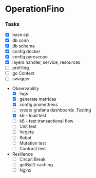 # OperationFino

### Tasks
- [x] base api
- [x] db conn
- [x] db schema
- [x] config docker
- [x] config pyroscope
- [x] layers handler, service, resources
- [ ] profiling
- [ ] go Context
- [ ] swagger
- Observability
    - [x] logs
	- [x] generate metricas
	- [x] config prometheus
	- [ ] create grafana dashboards
.Testing
	- [x] k6 - load test
	- [ ] k6 - test transactional flow
	- [ ] Unit test
	- [ ] Vegeta
	- [ ] Robot
	- [ ] Mutation test
	- [ ] Contract test
- Resilience
	- [ ] Circuit Break
	- [ ] getByID caching
	- [ ] Nginx
